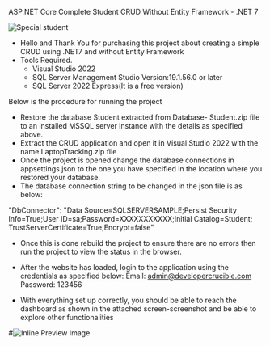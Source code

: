 ASP.NET Core Complete Student CRUD Without Entity Framework - .NET 7

![Special student](https://github.com/tomOkila/LaptopTracking/assets/7823619/bbaa5787-de5b-435c-baff-c3121f8b8f59)

* Hello and Thank You for purchasing this project about creating a simple CRUD using .NET7 and without Entity Framework 
* Tools Required.
    - Visual Studio 2022
    - SQL Server Management Studio	Version:19.1.56.0 or later
    - SQL Server 2022 Express(It is a free version)

Below is the procedure for running the project
* Restore the database Student extracted from Database- Student.zip file to an installed MSSQL server instance with the details as specified above.
* Extract the CRUD application and open it in Visual Studio 2022 with the name LaptopTracking.zip file
* Once the project is opened change the database connections in appsettings.json  to the one you have specified in the location where you restored your database.
* The database connection string to be changed in the json file is as below:

"DbConnector": "Data Source=SQLSERVERSAMPLE;Persist Security Info=True;User ID=sa;Password=XXXXXXXXXXX;Initial Catalog=Student; TrustServerCertificate=True;Encrypt=false"

* Once this is done rebuild the project to ensure there are no errors then run the project to view the status in the browser.


* After the  website has loaded, login to the application using the credentials as specified below:
    Email: admin@developercrucible.com
    Password: 123456

* With everything set up correctly, you should be able to reach the dashboard as shown in the attached screen-screenshot and be able to explore other functionalities

#![Inline Preview Image](https://github.com/tomOkila/LaptopTracking/assets/7823619/06252049-2b46-4946-85ea-3446238c3266)

